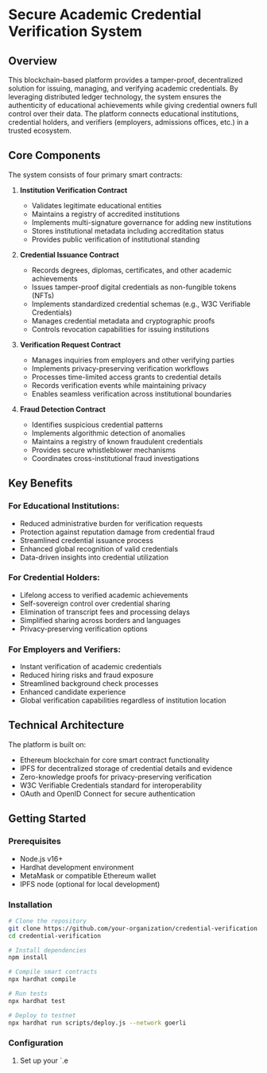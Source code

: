# Secure Academic Credential Verification System

## Overview

This blockchain-based platform provides a tamper-proof, decentralized solution for issuing, managing, and verifying academic credentials. By leveraging distributed ledger technology, the system ensures the authenticity of educational achievements while giving credential owners full control over their data. The platform connects educational institutions, credential holders, and verifiers (employers, admissions offices, etc.) in a trusted ecosystem.

## Core Components

The system consists of four primary smart contracts:

1. **Institution Verification Contract**
    - Validates legitimate educational entities
    - Maintains a registry of accredited institutions
    - Implements multi-signature governance for adding new institutions
    - Stores institutional metadata including accreditation status
    - Provides public verification of institutional standing

2. **Credential Issuance Contract**
    - Records degrees, diplomas, certificates, and other academic achievements
    - Issues tamper-proof digital credentials as non-fungible tokens (NFTs)
    - Implements standardized credential schemas (e.g., W3C Verifiable Credentials)
    - Manages credential metadata and cryptographic proofs
    - Controls revocation capabilities for issuing institutions

3. **Verification Request Contract**
    - Manages inquiries from employers and other verifying parties
    - Implements privacy-preserving verification workflows
    - Processes time-limited access grants to credential details
    - Records verification events while maintaining privacy
    - Enables seamless verification across institutional boundaries

4. **Fraud Detection Contract**
    - Identifies suspicious credential patterns
    - Implements algorithmic detection of anomalies
    - Maintains a registry of known fraudulent credentials
    - Provides secure whistleblower mechanisms
    - Coordinates cross-institutional fraud investigations

## Key Benefits

### For Educational Institutions:
- Reduced administrative burden for verification requests
- Protection against reputation damage from credential fraud
- Streamlined credential issuance process
- Enhanced global recognition of valid credentials
- Data-driven insights into credential utilization

### For Credential Holders:
- Lifelong access to verified academic achievements
- Self-sovereign control over credential sharing
- Elimination of transcript fees and processing delays
- Simplified sharing across borders and languages
- Privacy-preserving verification options

### For Employers and Verifiers:
- Instant verification of academic credentials
- Reduced hiring risks and fraud exposure
- Streamlined background check processes
- Enhanced candidate experience
- Global verification capabilities regardless of institution location

## Technical Architecture

The platform is built on:
- Ethereum blockchain for core smart contract functionality
- IPFS for decentralized storage of credential details and evidence
- Zero-knowledge proofs for privacy-preserving verification
- W3C Verifiable Credentials standard for interoperability
- OAuth and OpenID Connect for secure authentication

## Getting Started

### Prerequisites
- Node.js v16+
- Hardhat development environment
- MetaMask or compatible Ethereum wallet
- IPFS node (optional for local development)

### Installation

```bash
# Clone the repository
git clone https://github.com/your-organization/credential-verification.git
cd credential-verification

# Install dependencies
npm install

# Compile smart contracts
npx hardhat compile

# Run tests
npx hardhat test

# Deploy to testnet
npx hardhat run scripts/deploy.js --network goerli
```

### Configuration

1. Set up your `.e
